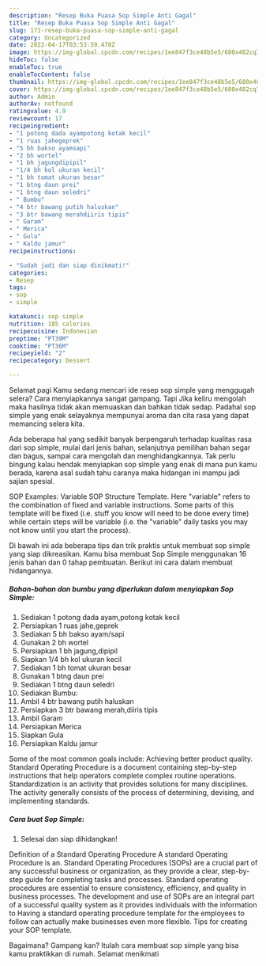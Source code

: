 ```yaml
---
description: "Resep Buka Puasa Sop Simple Anti Gagal"
title: "Resep Buka Puasa Sop Simple Anti Gagal"
slug: 171-resep-buka-puasa-sop-simple-anti-gagal
category: Uncategorized
date: 2022-04-17T03:53:59.478Z
image: https://img-global.cpcdn.com/recipes/1ee847f3ce48b5e5/680x482cq70/sop-simple-foto-resep-utama.jpg
hideToc: false
enableToc: true
enableTocContent: false
thumbnail: https://img-global.cpcdn.com/recipes/1ee847f3ce48b5e5/680x482cq70/sop-simple-foto-resep-utama.jpg
cover: https://img-global.cpcdn.com/recipes/1ee847f3ce48b5e5/680x482cq70/sop-simple-foto-resep-utama.jpg
author: Admin
authorAv: notfound
ratingvalue: 4.9
reviewcount: 17
recipeingredient:
- "1 potong dada ayampotong kotak kecil"
- "1 ruas jahegeprek"
- "5 bh bakso ayamsapi"
- "2 bh wortel"
- "1 bh jagungdipipil"
- "1/4 bh kol ukuran kecil"
- "1 bh tomat ukuran besar"
- "1 btng daun prei"
- "1 btng daun seledri"
- " Bumbu"
- "4 btr bawang putih haluskan"
- "3 btr bawang merahdiiris tipis"
- " Garam"
- " Merica"
- " Gula"
- " Kaldu jamur"
recipeinstructions:

- "Sudah jadi dan siap dinikmati!"
categories:
- Resep
tags:
- sop
- simple

katakunci: sop simple 
nutrition: 185 calories
recipecuisine: Indonesian
preptime: "PT39M"
cooktime: "PT36M"
recipeyield: "2"
recipecategory: Dessert

---
```



Selamat pagi Kamu sedang mencari ide resep sop simple yang menggugah selera? Cara menyiapkannya sangat gampang. Tapi Jika keliru mengolah maka hasilnya tidak akan memuaskan dan bahkan tidak sedap. Padahal sop simple yang enak selayaknya mempunyai aroma dan cita rasa yang dapat memancing selera kita.


Ada beberapa hal yang sedikit banyak berpengaruh terhadap kualitas rasa dari sop simple, mulai dari jenis bahan, selanjutnya pemilihan bahan segar dan bagus, sampai cara mengolah dan menghidangkannya. Tak perlu bingung kalau hendak menyiapkan sop simple yang enak di mana pun kamu berada, karena asal sudah tahu caranya maka hidangan ini mampu jadi sajian spesial.

SOP Examples: Variable SOP Structure Template. Here &#34;variable&#34; refers to the combination of fixed and variable instructions. Some parts of this template will be fixed (i.e. stuff you know will need to be done every time) while certain steps will be variable (i.e. the &#34;variable&#34; daily tasks you may not know until you start the process).


Di bawah ini ada beberapa tips dan trik praktis untuk membuat sop simple yang siap dikreasikan. Kamu bisa membuat Sop Simple menggunakan 16 jenis bahan dan 0 tahap pembuatan. Berikut ini cara dalam membuat hidangannya.

<!--inarticleads1-->

##### Bahan-bahan dan bumbu yang diperlukan dalam menyiapkan Sop Simple:

1. Sediakan 1 potong dada ayam,potong kotak kecil
1. Persiapkan 1 ruas jahe,geprek
1. Sediakan 5 bh bakso ayam/sapi
1. Gunakan 2 bh wortel
1. Persiapkan 1 bh jagung,dipipil
1. Siapkan 1/4 bh kol ukuran kecil
1. Sediakan 1 bh tomat ukuran besar
1. Gunakan 1 btng daun prei
1. Sediakan 1 btng daun seledri
1. Sediakan  Bumbu:
1. Ambil 4 btr bawang putih haluskan
1. Persiapkan 3 btr bawang merah,diiris tipis
1. Ambil  Garam
1. Persiapkan  Merica
1. Siapkan  Gula
1. Persiapkan  Kaldu jamur


Some of the most common goals include: Achieving better product quality. Standard Operating Procedure is a document containing step-by-step instructions that help operators complete complex routine operations. Standardization is an activity that provides solutions for many disciplines. The activity generally consists of the process of determining, devising, and implementing standards. 

<!--inarticleads2-->

##### Cara buat Sop Simple:


1. Selesai dan siap dihidangkan!

Definition of a Standard Operating Procedure A standard Operating Procedure is an. Standard Operating Procedures (SOPs) are a crucial part of any successful business or organization, as they provide a clear, step-by-step guide for completing tasks and processes. Standard operating procedures are essential to ensure consistency, efficiency, and quality in business processes. The development and use of SOPs are an integral part of a successful quality system as it provides individuals with the information to Having a standard operating procedure template for the employees to follow can actually make businesses even more flexible. Tips for creating your SOP template. 

Bagaimana? Gampang kan? Itulah cara membuat sop simple yang bisa kamu praktikkan di rumah. Selamat menikmati
